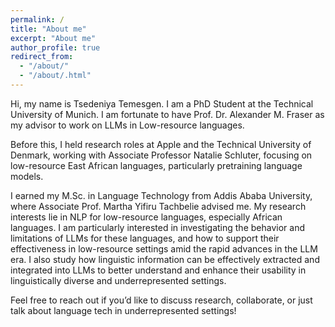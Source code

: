 ```yaml
---
permalink: /
title: "About me"
excerpt: "About me"
author_profile: true
redirect_from: 
  - "/about/"
  - "/about/.html"
---
```

Hi, my name is Tsedeniya Temesgen. I am a PhD Student at the Technical University of Munich. I am fortunate to have Prof. Dr. Alexander M. Fraser as my advisor to work on LLMs in Low-resource languages.

Before this, I held research roles at Apple and the Technical University of Denmark, working with Associate Professor Natalie Schluter, focusing on low-resource East African languages, particularly pretraining language models.

I earned my M.Sc. in Language Technology from Addis Ababa University, where Associate Prof. Martha Yifiru Tachbelie advised me.
My research interests lie in NLP for low-resource languages, especially African languages. I am particularly interested in investigating the behavior and limitations of LLMs for these languages, and how to support their effectiveness in low-resource settings amid the rapid advances in the LLM era. I also study how linguistic information can be effectively extracted and integrated into LLMs to better understand and enhance their usability in linguistically diverse and underrepresented settings.

Feel free to reach out if you’d like to discuss research, collaborate, or just talk about language tech in underrepresented settings!